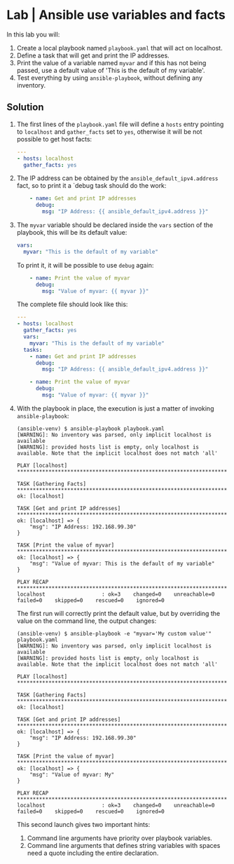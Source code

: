 # Lab | Ansible use variables and facts

In this lab you will:

1. Create a local playbook named `playbook.yaml` that will act on localhost.
2. Define a task that will get and print the IP addresses.
3. Print the value of a variable named `myvar` and if this has not being passed,
   use a default value of 'This is the default of my variable'.
4. Test everything by using `ansible-playbook`, without defining any inventory.

## Solution

1. The first lines of the `playbook.yaml` file will define a `hosts` entry
   pointing to `localhost` and `gather_facts` set to `yes`, otherwise it will
   be not possible to get host facts:

   ```yaml
   ---
   - hosts: localhost
     gather_facts: yes
   ```

2. The IP address can be obtained by the `ansible_default_ipv4.address` fact, so
   to print it a `debug task should do the work:

   ```yaml
       - name: Get and print IP addresses
         debug:
           msg: "IP Address: {{ ansible_default_ipv4.address }}"
   ```

3. The `myvar` variable should be declared inside the `vars` section of the
   playbook, this will be its default value:

   ```yaml
   vars:
     myvar: "This is the default of my variable"
   ```

   To print it, it will be possible to use `debug` again:

   ```yaml
       - name: Print the value of myvar
         debug:
           msg: "Value of myvar: {{ myvar }}"
   ```

   The complete file should look like this:

   ```yaml
   ---
   - hosts: localhost
     gather_facts: yes
     vars:
       myvar: "This is the default of my variable"
     tasks:
       - name: Get and print IP addresses
         debug:
           msg: "IP Address: {{ ansible_default_ipv4.address }}"

       - name: Print the value of myvar
         debug:
           msg: "Value of myvar: {{ myvar }}"
   ```

4. With the playbook in place, the execution is just a matter of invoking
   `ansible-playbook`:

   ```console
   (ansible-venv) $ ansible-playbook playbook.yaml
   [WARNING]: No inventory was parsed, only implicit localhost is available
   [WARNING]: provided hosts list is empty, only localhost is available. Note that the implicit localhost does not match 'all'

   PLAY [localhost] *************************************************************************************************

   TASK [Gathering Facts] *******************************************************************************************
   ok: [localhost]

   TASK [Get and print IP addresses] ********************************************************************************
   ok: [localhost] => {
       "msg": "IP Address: 192.168.99.30"
   }

   TASK [Print the value of myvar] **********************************************************************************
   ok: [localhost] => {
       "msg": "Value of myvar: This is the default of my variable"
   }

   PLAY RECAP *******************************************************************************************************
   localhost                  : ok=3    changed=0    unreachable=0    failed=0    skipped=0    rescued=0    ignored=0
   ```

   The first run will correctly print the default value, but by overriding the
   value on the command line, the output changes:

   ```console
   (ansible-venv) $ ansible-playbook -e "myvar='My custom value'" playbook.yaml
   [WARNING]: No inventory was parsed, only implicit localhost is available
   [WARNING]: provided hosts list is empty, only localhost is available. Note that the implicit localhost does not match 'all'

   PLAY [localhost] ****************************************************************************************************

   TASK [Gathering Facts] **********************************************************************************************
   ok: [localhost]

   TASK [Get and print IP addresses] ***********************************************************************************
   ok: [localhost] => {
       "msg": "IP Address: 192.168.99.30"
   }

   TASK [Print the value of myvar] *************************************************************************************
   ok: [localhost] => {
       "msg": "Value of myvar: My"
   }

   PLAY RECAP **********************************************************************************************************
   localhost                  : ok=3    changed=0    unreachable=0    failed=0    skipped=0    rescued=0    ignored=0
   ```

   This second launch gives two important hints:

   1. Command line arguments have priority over playbook variables.
   2. Command line arguments that defines string variables with spaces need a
      quote including the entire declaration.
